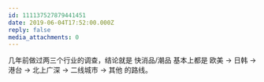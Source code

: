 ```yaml
---
id: 111137527879441451
date: 2019-06-04T17:52:00.000Z
reply: false
media_attachments: 0
---
```


几年前做过两三个行业的调查，结论就是 快消品/潮品 基本上都是 欧美 -> 日韩 -> 港台 -> 北上广深 -> 二线城市 -> 其他 的路线。

